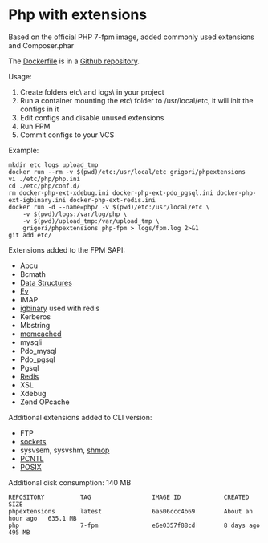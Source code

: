 # Php with extensions

Based on the official PHP 7-fpm image, added commonly used extensions and Composer.phar

The [Dockerfile](https://github.com/grikdotnet/phpdocker/blob/master/Dockerfile-php) is in a [Github repository](https://github.com/grikdotnet/phpdocker).

Usage:

1. Create folders etc\ and logs\ in your project
2. Run a container mounting the etc\ folder to /usr/local/etc, it will init the configs in it
3. Edit configs and disable unused extensions
4. Run FPM
5. Commit configs to your VCS

Example:
```
mkdir etc logs upload_tmp
docker run --rm -v $(pwd)/etc:/usr/local/etc grigori/phpextensions
vi ./etc/php/php.ini
cd ./etc/php/conf.d/
rm docker-php-ext-xdebug.ini docker-php-ext-pdo_pgsql.ini docker-php-ext-igbinary.ini docker-php-ext-redis.ini
docker run -d --name=php7 -v $(pwd)/etc:/usr/local/etc \
    -v $(pwd)/logs:/var/log/php \
    -v $(pwd)/upload_tmp:/var/upload_tmp \
    grigori/phpextensions php-fpm > logs/fpm.log 2>&1
git add etc/
```

Extensions added to the FPM SAPI:
* Apcu
* Bcmath
* [Data Structures](https://medium.com/@rtheunissen/efficient-data-structures-for-php-7-9dda7af674cd)
* [Ev](http://docs.php.net/ev)
* IMAP
* [igbinary](https://github.com/igbinary/igbinary) used with redis
* Kerberos
* Mbstring
* [memcached](https://github.com/php-memcached-dev/php-memcached/tree/php7)
* mysqli
* Pdo_mysql
* Pdo_pgsql
* Pgsql
* [Redis](https://github.com/phpredis/phpredis)
* XSL
* Xdebug
* Zend OPcache


Additional extensions added to CLI version:
* FTP
* [sockets](php.net/manual/ru/book.sockets.php)
* sysvsem, sysvshm, [shmop](http://php.net/manual/book.shmop.php)
* [PCNTL](http://php.net/manual/book.pcntl.php)
* [POSIX](http://php.net/manual/book.posix.php)

Additional disk consumption: 140 MB
```
REPOSITORY          TAG                 IMAGE ID            CREATED             SIZE
phpextensions       latest              6a506ccc4b69        About an hour ago   635.1 MB
php                 7-fpm               e6e0357f88cd        8 days ago          495 MB
```
